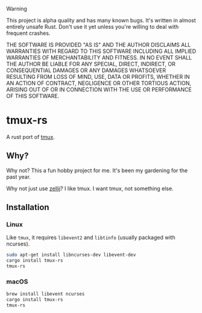 <section class="warning">

> [!WARNING]
> This project is alpha quality and has many known bugs. It's written in
> almost entirely unsafe Rust. Don't use it yet unless you're willing to deal
> with frequent crashes.
>
> THE SOFTWARE IS PROVIDED "AS IS" AND THE AUTHOR DISCLAIMS ALL WARRANTIES
> WITH REGARD TO THIS SOFTWARE INCLUDING ALL IMPLIED WARRANTIES OF
> MERCHANTABILITY AND FITNESS. IN NO EVENT SHALL THE AUTHOR BE LIABLE FOR
> ANY SPECIAL, DIRECT, INDIRECT, OR CONSEQUENTIAL DAMAGES OR ANY DAMAGES
> WHATSOEVER RESULTING FROM LOSS OF MIND, USE, DATA OR PROFITS, WHETHER
> IN AN ACTION OF CONTRACT, NEGLIGENCE OR OTHER TORTIOUS ACTION, ARISING
> OUT OF OR IN CONNECTION WITH THE USE OR PERFORMANCE OF THIS SOFTWARE.

</section>

# tmux-rs

A rust port of [tmux](https://github.com/tmux/tmux).

## Why?

Why not? This a fun hobby project for me. It's been my gardening for the past year.

Why not just use [zellij](https://zellij.dev/)? I like tmux. I want tmux,
not something else.

## Installation

### Linux

Like `tmux`, it requires `libevent2` and `libtinfo` (usually packaged with ncurses).

```sh
sudo apt-get install libncurses-dev libevent-dev
cargo install tmux-rs
tmux-rs
```

### macOS

```sh
brew install libevent ncurses
cargo install tmux-rs
tmux-rs
```
